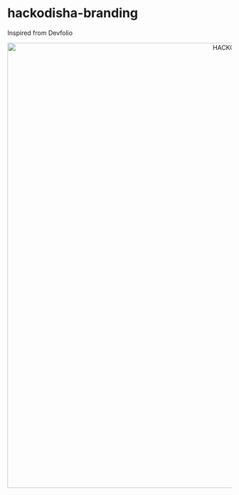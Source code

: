 # hackodisha-branding
Inspired from Devfolio
<p align="center">
  <a href="https://hackodisha.xyz/">
    <img alt="HACKODISHA" src="https://res.cloudinary.com/webwiznitr/image/upload/v1631903779/Assets/LinedIn_1_ckbeei.png" width="1000" />
  </a>
</p>
